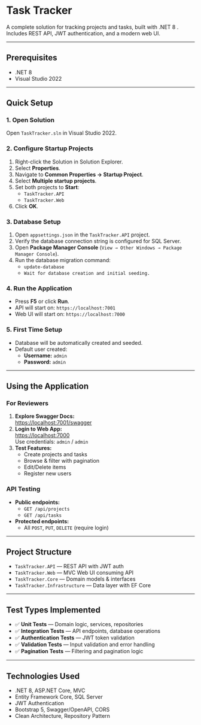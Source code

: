 # Task Tracker

A complete solution for tracking projects and tasks, built with .NET 8 . Includes REST API, JWT authentication, and a modern web UI.

---

## Prerequisites

- .NET 8
- Visual Studio 2022

---

## Quick Setup

### 1. Open Solution

Open `TaskTracker.sln` in Visual Studio 2022.

### 2. Configure Startup Projects

1. Right-click the Solution in Solution Explorer.
2. Select **Properties**.
3. Navigate to **Common Properties → Startup Project**.
4. Select **Multiple startup projects**.
5. Set both projects to **Start**:
   - `TaskTracker.API`
   - `TaskTracker.Web`
6. Click **OK**.

### 3. Database Setup

1. Open `appsettings.json` in the `TaskTracker.API` project.
2. Verify the database connection string is configured for SQL Server.
3. Open **Package Manager Console** (`View → Other Windows → Package Manager Console`).
4. Run the database migration command:
    - `update-database`
   - `Wait for database creation and initial seeding.`

### 4. Run the Application

- Press **F5** or click **Run**.
- API will start on: `https://localhost:7001`
- Web UI will start on: `https://localhost:7000`

### 5. First Time Setup

- Database will be automatically created and seeded.
- Default user created:  
  - **Username:** `admin`  
  - **Password:** `admin`

---

## Using the Application

### For Reviewers

1. **Explore Swagger Docs:**  
   [https://localhost:7001/swagger](https://localhost:7001/swagger)
2. **Login to Web App:**  
   [https://localhost:7000](https://localhost:7000)  
   Use credentials: `admin` / `admin`
3. **Test Features:**
   - Create projects and tasks
   - Browse & filter with pagination
   - Edit/Delete items
   - Register new users

### API Testing

- **Public endpoints:**  
  - `GET /api/projects`
  - `GET /api/tasks`
- **Protected endpoints:**  
  - All `POST`, `PUT`, `DELETE` (require login)

---

## Project Structure

- `TaskTracker.API` — REST API with JWT auth
- `TaskTracker.Web` — MVC Web UI consuming API
- `TaskTracker.Core` — Domain models & interfaces
- `TaskTracker.Infrastructure` — Data layer with EF Core

---

## Test Types Implemented

- ✅ **Unit Tests** — Domain logic, services, repositories
- ✅ **Integration Tests** — API endpoints, database operations
- ✅ **Authentication Tests** — JWT token validation
- ✅ **Validation Tests** — Input validation and error handling
- ✅ **Pagination Tests** — Filtering and pagination logic

---

## Technologies Used

- .NET 8, ASP.NET Core, MVC
- Entity Framework Core, SQL Server
- JWT Authentication
- Bootstrap 5, Swagger/OpenAPI, CORS 
- Clean Architecture, Repository Pattern


   
